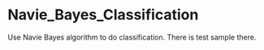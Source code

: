 # Navie_Bayes_Classification
Use Navie Bayes algorithm to do classification. There is test sample there.

